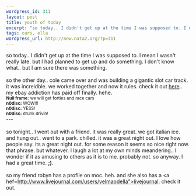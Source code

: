 ```yaml
--- 
wordpress_id: 311
layout: post
title: youth of today
excerpt: "so today.. I didn't get up at the time I was supposed to. I mean I wasn't really late. but I had planned to get up and do something. I don't know what.. but I am sure there was something.so the other day.. cole came over and was building a gigantic slot car track. it was increidble. we worked together and now it rules. check it out "
tags: cars, ella
wordpress_url: http://new.nata2.org/?p=311
---
```

so today.. I didn't get up at the time I was supposed to. I mean I wasn't really late. but I had planned to get up and do something. I don't know what.. but I am sure there was something.<br/><br/>so the other day.. cole came over and was building a gigantic slot car track. it was increidble. we worked together and now it rules. check it out <a href="http://nata2.info/?path=pictures%2Fmisc%2Fslotcars">here</a>.. my ebay addiction has paid off finally. hehe. <br/>
<small><b>Null frame:</b> we will get forties and race cars<br/>
<b>n0disc:</b> WOW!!!<br/>
<b>n0disc:</b> YESS!<br/>
<b>n0disc:</b> drunk drivin!</small><br/>---<br/>
<br/>so tonight.. I went out with a friend. it was really great. we got italian ice. and hung out.. went to a park. chilled. it was a great night out. I love how people say. its a great night out. for some reason it seems so nice right now. that phrase. but whatever. I laugh a lot at my own minds meandering.. I wonder if it as amusing to others as it is to me. probably not. so anyway. I had a great time. <b>;)</b>.<br/><br/>so my friend robyn has a profile on moc. heh. and she also has a <a hef=http://www.livejournal.com/users/velmaodella">livejournal</a>. check it out. 
